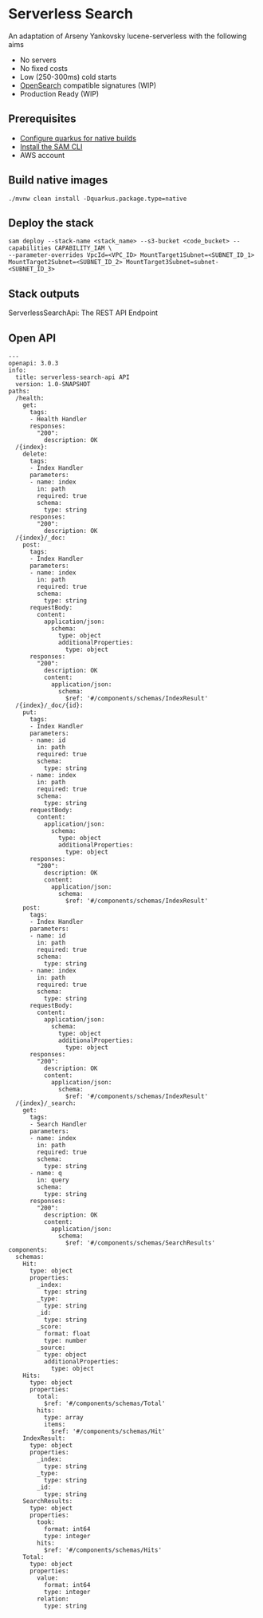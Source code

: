 #  Serverless Search

An adaptation of Arseny Yankovsky lucene-serverless with the following aims

* No servers
* No fixed costs 
* Low (250-300ms) cold starts
* [OpenSearch](https://github.com/opensearch-project/OpenSearch) compatible signatures (WIP)
* Production Ready (WIP)

## Prerequisites
- [Configure quarkus for native builds](https://quarkus.io/guides/building-native-image)
- [Install the SAM CLI](https://docs.aws.amazon.com/serverless-application-model/latest/developerguide/serverless-sam-cli-install.html)
- AWS account

## Build native images
`./mvnw clean install -Dquarkus.package.type=native`

## Deploy the stack

```
sam deploy --stack-name <stack_name> --s3-bucket <code_bucket> --capabilities CAPABILITY_IAM \
--parameter-overrides VpcId=<VPC_ID> MountTarget1Subnet=<SUBNET_ID_1> MountTarget2Subnet=<SUBNET_ID_2> MountTarget3Subnet=subnet-<SUBNET_ID_3>
```

## Stack outputs

ServerlessSearchApi: The REST API Endpoint

## Open API 

```
---
openapi: 3.0.3
info:
  title: serverless-search-api API
  version: 1.0-SNAPSHOT
paths:
  /health:
    get:
      tags:
      - Health Handler
      responses:
        "200":
          description: OK
  /{index}:
    delete:
      tags:
      - Index Handler
      parameters:
      - name: index
        in: path
        required: true
        schema:
          type: string
      responses:
        "200":
          description: OK
  /{index}/_doc:
    post:
      tags:
      - Index Handler
      parameters:
      - name: index
        in: path
        required: true
        schema:
          type: string
      requestBody:
        content:
          application/json:
            schema:
              type: object
              additionalProperties:
                type: object
      responses:
        "200":
          description: OK
          content:
            application/json:
              schema:
                $ref: '#/components/schemas/IndexResult'
  /{index}/_doc/{id}:
    put:
      tags:
      - Index Handler
      parameters:
      - name: id
        in: path
        required: true
        schema:
          type: string
      - name: index
        in: path
        required: true
        schema:
          type: string
      requestBody:
        content:
          application/json:
            schema:
              type: object
              additionalProperties:
                type: object
      responses:
        "200":
          description: OK
          content:
            application/json:
              schema:
                $ref: '#/components/schemas/IndexResult'
    post:
      tags:
      - Index Handler
      parameters:
      - name: id
        in: path
        required: true
        schema:
          type: string
      - name: index
        in: path
        required: true
        schema:
          type: string
      requestBody:
        content:
          application/json:
            schema:
              type: object
              additionalProperties:
                type: object
      responses:
        "200":
          description: OK
          content:
            application/json:
              schema:
                $ref: '#/components/schemas/IndexResult'
  /{index}/_search:
    get:
      tags:
      - Search Handler
      parameters:
      - name: index
        in: path
        required: true
        schema:
          type: string
      - name: q
        in: query
        schema:
          type: string
      responses:
        "200":
          description: OK
          content:
            application/json:
              schema:
                $ref: '#/components/schemas/SearchResults'
components:
  schemas:
    Hit:
      type: object
      properties:
        _index:
          type: string
        _type:
          type: string
        _id:
          type: string
        _score:
          format: float
          type: number
        _source:
          type: object
          additionalProperties:
            type: object
    Hits:
      type: object
      properties:
        total:
          $ref: '#/components/schemas/Total'
        hits:
          type: array
          items:
            $ref: '#/components/schemas/Hit'
    IndexResult:
      type: object
      properties:
        _index:
          type: string
        _type:
          type: string
        _id:
          type: string
    SearchResults:
      type: object
      properties:
        took:
          format: int64
          type: integer
        hits:
          $ref: '#/components/schemas/Hits'
    Total:
      type: object
      properties:
        value:
          format: int64
          type: integer
        relation:
          type: string
```